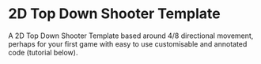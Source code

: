 # 2D Top Down Shooter Template
A 2D Top Down Shooter Template based around 4/8 directional movement, perhaps for your first game with easy to use customisable and annotated code (tutorial below). 
